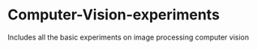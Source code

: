 # Computer-Vision-experiments
Includes all the basic experiments on image processing computer vision

